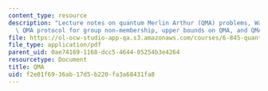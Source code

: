 ```yaml
---
content_type: resource
description: "Lecture notes on quantum Merlin Arthur (QMA) problems, Watrous\u2019\
  \ QMA protocol for group non-membership, upper bounds on QMA, and QMA-complete problems."
file: https://ol-ocw-studio-app-qa.s3.amazonaws.com/courses/6-845-quantum-complexity-theory-fall-2010/f2e01f6936ab17d5b220fa3a68431fa8_MIT6_845F10_lec15.pdf
file_type: application/pdf
parent_uid: 0ae74169-1168-dcc5-4644-05254b3e4264
resourcetype: Document
title: QMA
uid: f2e01f69-36ab-17d5-b220-fa3a68431fa8
---
```


